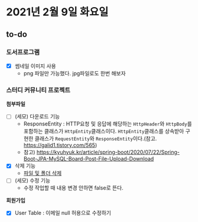 # 2021년 2월 9일 화요일

## to-do

### 도서프로그램

- [x] 썸네일 이미지 사용
  - png 파일만 가능했다. jpg파일로도 한번 해보자

### 스터디 커뮤니티 프로젝트

**첨부파일**

- [ ] (세모) 다운로드 기능
  - ResponseEntity : HTTP요청 및 응답에 해당하는 `HttpHeader`와 `HttpBody`를 포함하는 클래스가 `HttpEntity`클래스이다. `HttpEntity`클래스를 상속받아 구현한 클래스가 `RequestEntity`와 `ResponseEntity`이다.(참고. <https://galid1.tistory.com/565>)
  - 참고) <https://kyuhyuk.kr/article/spring-boot/2020/07/22/Spring-Boot-JPA-MySQL-Board-Post-File-Upload-Download>
- [x] 삭제 기능
  - [파일 및 폴더 삭제](https://kimmy100b.github.io/java/2021/02/09/spring-boot-file/#)
- [ ] (세모) 수정 기능
  - 수정 작업할 때 내용 변경 안하면 false로 뜬다.

**회원가입**

- [x] User Table : 이메일 null 허용으로 수정하기
